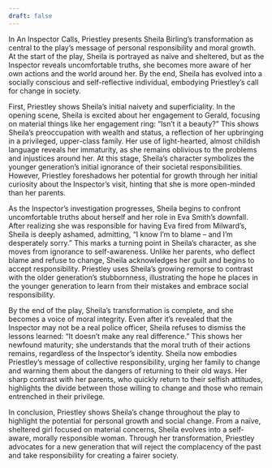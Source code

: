 ```yaml
---
draft: false
---
```

In An Inspector Calls, Priestley presents Sheila Birling’s transformation as central to the play’s message of personal responsibility and moral growth. At the start of the play, Sheila is portrayed as naïve and sheltered, but as the Inspector reveals uncomfortable truths, she becomes more aware of her own actions and the world around her. By the end, Sheila has evolved into a socially conscious and self-reflective individual, embodying Priestley’s call for change in society.  

First, Priestley shows Sheila’s initial naivety and superficiality. In the opening scene, Sheila is excited about her engagement to Gerald, focusing on material things like her engagement ring: “Isn’t it a beauty?” This shows Sheila’s preoccupation with wealth and status, a reflection of her upbringing in a privileged, upper-class family. Her use of light-hearted, almost childish language reveals her immaturity, as she remains oblivious to the problems and injustices around her. At this stage, Sheila’s character symbolizes the younger generation’s initial ignorance of their societal responsibilities. However, Priestley foreshadows her potential for growth through her initial curiosity about the Inspector’s visit, hinting that she is more open-minded than her parents.

As the Inspector’s investigation progresses, Sheila begins to confront uncomfortable truths about herself and her role in Eva Smith’s downfall. After realizing she was responsible for having Eva fired from Milward’s, Sheila is deeply ashamed, admitting, “I know I’m to blame – and I’m desperately sorry.” This marks a turning point in Sheila’s character, as she moves from ignorance to self-awareness. Unlike her parents, who deflect blame and refuse to change, Sheila acknowledges her guilt and begins to accept responsibility. Priestley uses Sheila’s growing remorse to contrast with the older generation’s stubbornness, illustrating the hope he places in the younger generation to learn from their mistakes and embrace social responsibility.

By the end of the play, Sheila’s transformation is complete, and she becomes a voice of moral integrity. Even after it’s revealed that the Inspector may not be a real police officer, Sheila refuses to dismiss the lessons learned: “It doesn’t make any real difference.” This shows her newfound maturity; she understands that the moral truth of their actions remains, regardless of the Inspector’s identity. Sheila now embodies Priestley’s message of collective responsibility, urging her family to change and warning them about the dangers of returning to their old ways. Her sharp contrast with her parents, who quickly return to their selfish attitudes, highlights the divide between those willing to change and those who remain entrenched in their privilege.

In conclusion, Priestley shows Sheila’s change throughout the play to highlight the potential for personal growth and social change. From a naïve, sheltered girl focused on material concerns, Sheila evolves into a self-aware, morally responsible woman. Through her transformation, Priestley advocates for a new generation that will reject the complacency of the past and take responsibility for creating a fairer society.